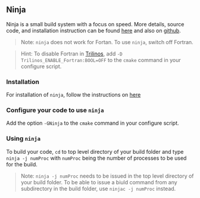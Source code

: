 ## Ninja
Ninja is a small build system with a focus on speed. More details, source code, and installation instruction can be found [here](https://ninja-build.org) and also on [github](https://github.com/ninja-build/ninja).

>Note: ```ninja``` does not work for Fortan. To use ```ninja```, switch off Fortran.

>Hint: To disable Fortran in [Trilinos](github.com:trilinos/Trilinos.git), add ```-D Trilinos_ENABLE_Fortran:BOOL=OFF``` to the ```cmake``` command in your configure script.

### Installation
For installation of ```ninja```, follow the instructions on [here](https://ninja-build.org)

### Configure your code to use ```ninja```
Add the option ```-GNinja``` to the ```cmake``` command in your configure script.

### Using ```ninja```
To build your code, ```cd``` to top level directory of your build folder and type ```ninja -j numProc``` with ```numProc``` being the number of processes to be used for the build.

> Note: ```ninja -j numProc``` needs to be issued in the top level directory of your build folder. To be able to issue a biuld command from any subdirectory in the build folder, use ```ninjac -j numProc``` instead.

